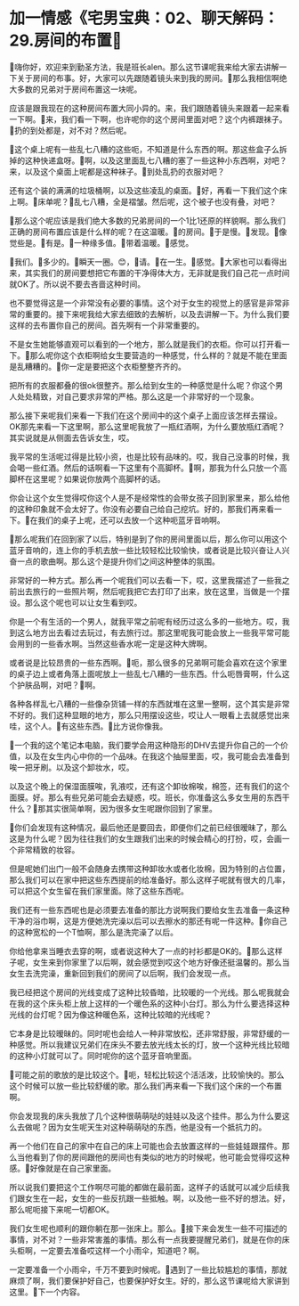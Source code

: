 # 加一情感《宅男宝典：02、聊天解码：29.房间的布置

🎼嗨你好，欢迎来到勤圣方法，我是班长alen。那么这节课呢我来给大家去讲解一下关于房间的布事。好，大家可以先跟随着镜头来到我的房间。🎼那么我相信啊绝大多数的兄弟对于房间布置这一块呢。

应该是跟我现在的这种房间布置大同小异的。来，我们跟随着镜头来跟着一起来看一下啊。🎼来，我们看一下啊，也许呢你的这个房间里面对吧？这个内裤跟袜子。🎼扔的到处都是，对不对？然后呢。

🎼这个桌上呢有一些乱七八糟的这些呃，不知道是什么东西的啊。那这些盒子么拆掉的这种快递盒呀。🎼啊，以及这里面乱七八糟的塞了一些这种小东西啊，对吧？来，以及这个桌面上呢都是这种袜子。🎼到处乱扔的衣服对吧？

还有这个装的满满的垃圾桶啊，以及这些凌乱的桌面。🎼好，再看一下我们这个床上啊。🎼床单呢？🎼乱七八糟，全是褶皱。然后呢，这个被子也没有叠，对吧？

🎼那么这个呢应该是我们绝大多数的兄弟房间的一个1比1还原的样貌啊。那么我们正确的房间布置应该是什么样的呢？在这温暖。🎼的房间。🎼于是慢。🎼发现。🎼像觉些是。🎼有是。🎼一种缘多值。🎼带着温暖。🎼感觉。

🎼我们。🎼多少的。🎼瞬天一圈。😊，🎼请。🎼在一生。🎼感觉。🎼大家也可以看得出来，其实我们的房间要想把它布置的干净得体大方，无非就是我们自己花一点时间就OK了。所以说不要去吝啬这种时间。

也不要觉得这是一个非常没有必要的事情。这个对于女生的视觉上的感官是非常非常的重要的。接下来呢我给大家去细致的去解析，以及去讲解一下。为什么我们要这样的去布置你自己的房间。首先啊有一个非常重要的。

不是女生她能够直观可以看到的一个地方，那么就是我们的衣柜。你可以打开看一下。🎼那么呢你这个衣柜啊给女生要营造的一种感觉，什么样的？就是不能在里面是乱糟糟的。🎼你一定是要把这个衣柜整整齐齐的。

把所有的衣服都叠的很ok很整齐。那么给到女生的一种感觉是什么呢？你这个男人处处精致，对自己要求非常的严格。那么这是一个非常好的一个现象。

那么接下来呢我们来看一下我们在这个房间中的这个桌子上面应该怎样去摆设。OK那先来看一下这里啊，那么这里呢我放了一瓶红酒啊，为什么要放瓶红酒呢？其实说就是从侧面去告诉女生，哎。

我平常的生活呢过得是比较小资，也是比较有品味的。哎，我自己没事的时候，我会喝一些红酒。然后的话啊看一下这里有个高脚杯。🎼啊，那我为什么只放一个高脚杯在这里呢？如果说你放两个高脚杯的话。

你会让这个女生觉得哎你这个人是不是经常性的会带女孩子回到家里来，那么给他的这种印象就不会太好了。你没有必要自己给自己挖坑。好的，那我们再来看一下。🎼在我们的桌子上呢，还可以去放一个这种呃蓝牙音响啊。

🎼那么呢我们在回到家了以后，特别是到了你的房间里面以后，那么你可以用这个蓝牙音响的，连上你的手机去放一些比较轻松比较愉快，或者说是比较兴奋让人兴奋一点的歌曲啊。那么这个是提升你们之间这种整体的氛围。

非常好的一种方式。那么再一个呢我们可以去看一下，哎，这里我摆述了一些我之前出去旅行的一些照片啊，然后呢我把它去打印了出来，放在这里，当做是一个摆设。那么这个呢也可以让女生看到哎。

你是一个有生活的一个男人，就我平常之前呢有经历过这么多的一些地方。哎，我到这么地方出去看过去玩过，有去旅行过。那这里呢我可能会放上一些我平常可能会用到的一些香水啊。当然这些香水呢一定是这种大牌啊。

或者说是比较昂贵的一些东西啊。🎼呃，那么很多的兄弟啊可能会喜欢在这个家里的桌子边上或者角落上面呢放上一些乱七八糟的一些东西。什么呃唇膏啊，什么这个护肤品啊，对吧？🎼啊。

各种各样乱七八糟的一些像杂货铺一样的东西就堆在这里一整啊，这个其实是非常不好的。我们这种显眼的地方，那么只用摆设这些，哎让人一眼看上去就感觉出来哇，这个人。🎼有这些东西。🎼比方说你像我。

🎼一个我的这个笔记本电脑，我们要学会用这种隐形的DHV去提升你自己的一个价值，以及在女生内心中你的一个品味。在我这个抽屉里面，哎，我可能会去准备到唉一把牙刷。以及这个卸妆水，哎。

以及这个晚上的保湿面膜唉，乳液哎，还有这个卸妆棉唉，棉签，还有我们的这个面膜。好。那么有些兄弟可能会去疑惑，哎。班长，你准备这么多女生用的东西干什么？🎼那其实很简单啊，因为很多女生呢跟你回到了家里。

🎼你们会发现有这种情况，最后他还是要回去，即便你们之前已经很暧昧了，那么这是为什么呢？因为往往我们的女生跟我们出来的时候会精心的打扮，哎，会画一个非常精致的妆容。

但是呢她们出门一般不会随身去携带这种卸妆水或者化妆棉，因为特别的占位置，那么我们可以在家中把这些东西提前的给准备好。那么这样子呢就有很大的几率，可以把这个女生留在我们家里面。除了这些东西呢。

我们还有一些东西呢也是必须要去准备的那比方说啊我们要给女生去准备一条这种干净的浴巾啊，这是方便她洗完澡以后可以去擦水的那还有呢一件这种。🎼你自己的这种宽松的一个T恤啊，那么是洗完澡了以后。

你给他拿来当睡衣去穿的啊，或者说这种大了一点的衬衫都是OK的。🎼那么这样子呢，女生来到你家里了以后啊，就会感觉到哎这个地方好像还挺温馨的。那么当女生去洗完澡，重新回到我们的房间了以后啊，我们会发现一点。

我已经把这个房间的光线变成了这种比较昏暗，比较暖的一个光线。那么呢我就会在我的这个床头柜上放上这样的一个暖色系的这种小台灯。那么为什么要选择这种光线的台灯呢？因为像这种暖色系，这种比较暗的光线呢？

它本身是比较暧昧的。同时呢也会给人一种非常放松，还非常舒服，非常舒缓的一种感觉。所以我建议兄弟们在床头不要去放光线太长的灯，放一个这种光线比较暗的这种小灯就可以了。同时呢你的这个蓝牙音响里面。

🎼可能之前的歌放的是比较这个。🎼呃，轻松比较这个活活泼，比较愉快的。那么这个时候可以放一些比较舒缓的歌。那么我们再来看一下我们这个床的一个布置啊。

你会发现我的床头我放了几个这种很萌萌哒的娃娃以及这个挂件。那么为什么要这么去做呢？因为女生呢天生对这种萌萌哒的东西，他是没有一个抵抗力的。

再一个他们在自己的家中在自己的床上可能也会去放置这样的一些娃娃跟摆件。那么当他看到了你的房间跟他的房间也有类似的地方的时候呢，他可能会觉得哎这种感。🎼好像就是在自己家里面。

所以说我们要把这个工作啊尽可能的都做在最前面，这样子的话就可以减少后续我们跟女生在一起，女生的一些反抗跟一些抵触。啊，以及他一些不好的想法。好，那么呢呃接下来呢一切都OK。

我们女生呢也顺利的跟你躺在那一张床上。那么。🎼接下来会发生一些不可描述的事情，对不对？一些非常害羞的事情。那么有一点我要提醒兄弟们，就是在你的床头柜啊，一定要去准备哎这样一个小雨伞，知道吧？啊。

一定要准备一个小雨伞，千万不要到时候呢。🎼遇到了一些比较尴尬的事情，那就麻烦了啊，我们要保护好自己，也要保护好女生。好的，那么这节课呢给大家讲到这里。🎼下一个内容。

